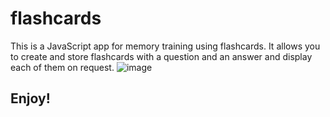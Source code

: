 # flashcards

This is a JavaScript app for memory training using flashcards. It allows you to create and store flashcards with a question and an answer and display each of them on request.
![image](https://user-images.githubusercontent.com/109443088/184789125-6389a55b-5490-4c01-a69d-c5d5073bec33.png)

## Enjoy!

